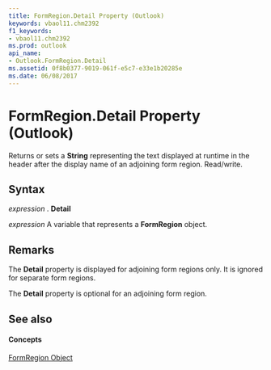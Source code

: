 ```yaml
---
title: FormRegion.Detail Property (Outlook)
keywords: vbaol11.chm2392
f1_keywords:
- vbaol11.chm2392
ms.prod: outlook
api_name:
- Outlook.FormRegion.Detail
ms.assetid: 0f8b0377-9019-061f-e5c7-e33e1b20285e
ms.date: 06/08/2017
---
```



# FormRegion.Detail Property (Outlook)

Returns or sets a **String** representing the text displayed at runtime in the header after the display name of an adjoining form region. Read/write.


## Syntax

 _expression_ . **Detail**

 _expression_ A variable that represents a **FormRegion** object.


## Remarks

The **Detail** property is displayed for adjoining form regions only. It is ignored for separate form regions.

The **Detail** property is optional for an adjoining form region.


## See also


#### Concepts


[FormRegion Object](formregion-object-outlook.md)

